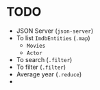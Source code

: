 # TODO

- JSON Server (`json-server`)
- To list  `ImdbEntities` (`.map`)
  - `Movies`
  - `Actor`
- To search (`.filter`)
- To filter (`.filter`)
- Average year (`.reduce`)
- 